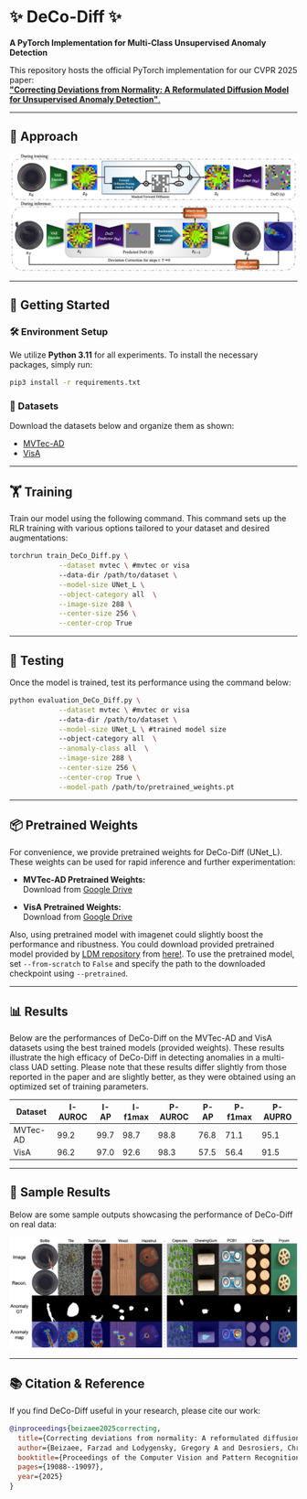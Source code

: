 

# ✨ DeCo-Diff ✨
**A PyTorch Implementation for Multi-Class Unsupervised Anomaly Detection**

This repository hosts the official PyTorch implementation for our CVPR 2025 paper:  
[**"Correcting Deviations from Normality: A Reformulated Diffusion Model for Unsupervised Anomaly Detection"**.](https://arxiv.org/abs/2503.19357)

---

## 🎨 Approach


![DeCo-Diff](./assets/DeCo-for-UAD.png)

---

## 🚀 Getting Started

### 🛠️ Environment Setup

We utilize **Python 3.11** for all experiments. To install the necessary packages, simply run:

```bash
pip3 install -r requirements.txt
```

### 📁 Datasets

Download the datasets below and organize them as shown:
- [MVTec-AD](https://www.mvtec.com/company/research/datasets/mvtec-ad)
- [VisA](https://amazon-visual-anomaly.s3.us-west-2.amazonaws.com/VisA_20220922.tar)


---

## 🏋️ Training

Train our model using the following command. This command sets up the RLR training with various options tailored to your dataset and desired augmentations:

```bash
torchrun train_DeCo_Diff.py \
            --dataset mvtec \ #mvtec or visa
            --data-dir /path/to/dataset \
            --model-size UNet_L \
            --object-category all  \
            --image-size 288 \
            --center-size 256 \
            --center-crop True
```

---

## 🧪 Testing

Once the model is trained, test its performance using the command below:

```bash
python evaluation_DeCo_Diff.py \
            --dataset mvtec \ #mvtec or visa
            --data-dir /path/to/dataset \
            --model-size UNet_L \ #trained model size
            --object-category all  \
            --anomaly-class all  \
            --image-size 288 \
            --center-size 256 \
            --center-crop True \
            --model-path /path/to/pretrained_weights.pt
```
---

## 📦 Pretrained Weights

For convenience, we provide pretrained weights for DeCo-Diff (UNet_L). These weights can be used for rapid inference and further experimentation:

- **MVTec-AD Pretrained Weights:**  
  Download from [Google Drive](https://drive.google.com/file/d/1ZuPD9x_HYyylY2DlCtl0PRi5UZyn0XAL/view?usp=share_link) 
  
- **VisA Pretrained Weights:**  
  Download from [Google Drive](https://drive.google.com/file/d/1bZvzIyuEMWxIo8ZByP9us--OhTTPXYiA/view?usp=sharing) 


Also, using pretrained model with imagenet could slightly boost the performance and ribustness. You could download provided pretrained model provided by [LDM repository](https://github.com/CompVis/latent-diffusion?tab=readme-ov-file) from [here!](https://ommer-lab.com/files/latent-diffusion/cin.zip). 
To use the pretrained model, set `--from-scratch` to `False` and specify the path to the downloaded checkpoint using `--pretrained`.

---

## 📊 Results

Below are the performances of DeCo-Diff on the MVTec-AD and VisA datasets using the best trained models (provided weights). These results illustrate the high efficacy of DeCo-Diff in detecting anomalies in a multi-class UAD setting. Please note that these results differ slightly from those reported in the paper and are slightly better, as they were obtained using an optimized set of training parameters.


|**Dataset**  |I-**AUROC**| I-**AP** |I-**f1max**|P-**AUROC**| P-**AP** |P-**f1max**|P-**AUPRO**|
|-------------|-----------|----------|-----------|-----------|--------|-----------|-----------|
| MVTec-AD   |    99.2    |   99.7   |   98.7    |   98.8    |  76.8  |   71.1    |   95.1    |
| VisA       |    96.2    |   97.0   |   92.6    |   98.3    |  57.5  |   56.4    |   91.5    |

---

## 📸 Sample Results

Below are some sample outputs showcasing the performance of DeCo-Diff on real data:

![DeCo-Diff Samples](./assets/Samples.png)

---

## 📚 Citation & Reference

If you find DeCo-Diff useful in your research, please cite our work:

```bibtex
@inproceedings{beizaee2025correcting,
  title={Correcting deviations from normality: A reformulated diffusion model for multi-class unsupervised anomaly detection},
  author={Beizaee, Farzad and Lodygensky, Gregory A and Desrosiers, Christian and Dolz, Jose},
  booktitle={Proceedings of the Computer Vision and Pattern Recognition Conference},
  pages={19088--19097},
  year={2025}
}
```
